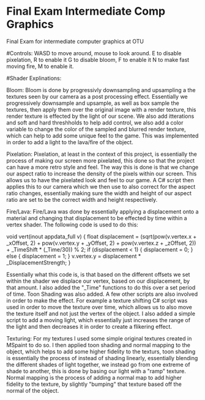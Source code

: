 # Final Exam Intermediate Comp Graphics
 Final Exam for intermediate computer graphics at OTU

#Controls:
WASD to move around, mouse to look around.
E to disable pixelation, R to enable it
G to disable bloom, F to enable it
N to make fast moving fire, M to enable it.

#Shader Explinations:

Bloom: Bloom is done by progressivly downsampling and upsampling a the textures seen by our camera as a post processing effect. Essentially we progressively downsample and upsample, as well as box sample the textures, then apply them over the original image with a render texture, this render texture is effected by the light of our scene. We also add itterations and soft and hard threshholds to help add control, we also add a color variable to change the color of the sampled and blurred render texture, which can help to add some unique feel to the game. This was implemented in order to add a light to the lava/fire of the object. 

Pixelation: Pixelation, at least in the context of this project, is essentially the process of making our screen more pixelated, this done so that the project can have a more retro style and feel. The way this is done is that we change our aspect ratio to increase the density of the pixels within our screen. This allows us to have the pixelated look and feel to our game. A C# script then applies this to our camera which we then use to also correct for the aspect ratio changes, essentially making sure the width and height of our aspect ratio are set to be the correct width and height respectively. 

Fire/Lava: Fire/Lava was done by essentially applying a displacement onto a material and changing that displacement to be effected by time within a vertex shader. The following code is used to do this: 

void vert(inout appdata_full v) {
			float displacement = (sqrt(pow(v.vertex.x + _xOffset, 2) + pow(v.vertex.y + _yOffset, 2) + pow(v.vertex.z + _zOffset, 2)) + _TimeShift * (_Time/30)) % 2;
			if (displacement < 1) {
				displacement = 0;
			}
			else {
				displacement = 1;
			}
			v.vertex.y = displacement * _DisplacementStrength;
		}

Essentially what this code is, is that based on the different offsets we set within the shader we displace our vertex, based on our displacement, by that amount. I also added the "_Time" functions to do this over a set period of time. Toon Shading was also added. A few other scripts are also involved in order to make the effect. For example a texture shifting C# script was used in order to move the texture over time, which allows us to also move the texture itself and not just the vertex of the object. I also added a simple script to add a moving light, which essentially just increases the range of the light and then decreases it in order to create a flikering effect.

Texturing: For my textures I used some simple original textures created in MSpaint to do so. I then applied toon shading and normal mapping to the object, which helps to add some higher fidelity to the texturs, toon shading is essentially the process of instead of shading linearly, essentially blending the different shades of light together, we instead go from one extreme of shade to another, this is done by basing our light with a "ramp" texture. Normal mapping is the process of adding a normal map to add higher fidelity to the texture, by slightly "bumping" that texture based off the normal of the object. 

